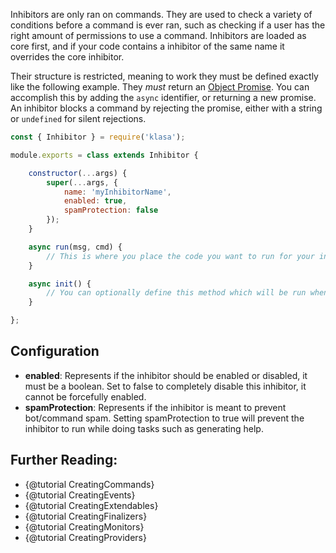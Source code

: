 Inhibitors are only ran on commands. They are used to check a variety of conditions
before a command is ever ran, such as checking if a user has the right amount of permissions
to use a command. Inhibitors are loaded as core first, and if your code contains a inhibitor
of the same name it overrides the core inhibitor.

Their structure is restricted, meaning to work they must be defined exactly like
the following example. They *must* return an [Object Promise](https://developer.mozilla.org/en/docs/Web/JavaScript/Reference/Global_Objects/Promise).
You can accomplish this by adding the `async` identifier, or returning a new promise.
An inhibitor blocks a command by rejecting the promise, either with a string or `undefined` for silent rejections.

```javascript
const { Inhibitor } = require('klasa');

module.exports = class extends Inhibitor {

	constructor(...args) {
		super(...args, {
			name: 'myInhibitorName',
            enabled: true,
            spamProtection: false
        });
	}

	async run(msg, cmd) {
		// This is where you place the code you want to run for your inhibitor
	}

	async init() {
		// You can optionally define this method which will be run when the bot starts (after login, so discord data is available via this.client)
	}

};

```

## Configuration
- **enabled**: Represents if the inhibitor should be enabled or disabled, it must be
a boolean. Set to false to completely disable this inhibitor, it cannot be forcefully enabled.
- **spamProtection**: Represents if the inhibitor is meant to prevent bot/command spam. Setting
spamProtection to true will prevent the inhibitor to run while doing tasks such as generating help.


## Further Reading:
- {@tutorial CreatingCommands}
- {@tutorial CreatingEvents}
- {@tutorial CreatingExtendables}
- {@tutorial CreatingFinalizers}
- {@tutorial CreatingMonitors}
- {@tutorial CreatingProviders}